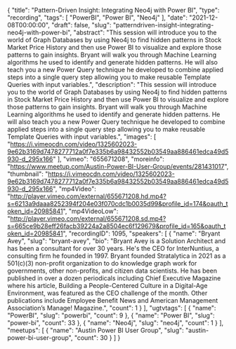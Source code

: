 {
  "title": "Pattern-Driven Insight: Integrating Neo4j with Power BI",
  "type": "recording",
  "tags": [
    "PowerBI",
    "Power BI",
    "Neo4j"
  ],
  "date": "2021-12-08T00:00:00",
  "draft": false,
  "slug": "patterndriven-insight-integrating-neo4j-with-power-bi",
  "abstract": "This session will introduce you to the world of Graph Databases by using Neo4j to find hidden patterns in Stock Market Price History and then use Power BI to visualize and explore those patterns to gain insights. Bryant will walk you through Machine Learning algorithms he used to identify and generate hidden patterns. He will also teach you a new Power Query technique he developed to combine applied steps into a single query step allowing you to make reusable Template Queries with input variables.",
  "description": "This session will introduce you to the world of Graph Databases by using Neo4j to find hidden patterns in Stock Market Price History and then use Power BI to visualize and explore those patterns to gain insights. Bryant will walk you through Machine Learning algorithms he used to identify and generate hidden patterns. He will also teach you a new Power Query technique he developed to combine applied steps into a single query step allowing you to make reusable Template Queries with input variables.",
  "images": [
    "https://i.vimeocdn.com/video/1325602023-9e62b3169d7478277712a0f7e335b6a98432552b03549aa886461edca49d5930-d_295x166"
  ],
  "vimeo": "655671208",
  "moreinfo": "https://www.meetup.com/Austin-Power-BI-User-Group/events/281431017",
  "thumbnail": "https://i.vimeocdn.com/video/1325602023-9e62b3169d7478277712a0f7e335b6a98432552b03549aa886461edca49d5930-d_295x166",
  "mp4Video": "http://player.vimeo.com/external/655671208.hd.mp4?s=6213a9daaa8252394f204e03f070cdc1b0035d99&profile_id=174&oauth_token_id=20985841",
  "mp4VideoLow": "http://player.vimeo.com/external/655671208.sd.mp4?s=665ce9b28eff26facb39224a2a8504ec6f129679&profile_id=165&oauth_token_id=20985841",
  "recordingID": 1095,
  "speakers": [
    {
      "name": "Bryant Avey",
      "slug": "bryant-avey",
      "bio": "Bryant Avey is a Solution Architect and has been a consultant for over 30 years. He's the CEO for InterNuntius, a consulting firm he founded in 1997. Bryant founded Stratalytica in 2021 as a 501(c)(3) non-profit organization to do knowledge graph work for governments, other non-profits, and citizen data scientists.  He has been published in over a dozen periodicals including Chief Executive Magazine where his article, Building a People-Centered Culture in a Digital-Age Environment, was featured as the CEO challenge of the month. Other publications include Employee Benefit News and American Management Association’s Manage! Magazine.",
      "count": 1
    }
  ],
  "ugtvtags": [
    {
      "name": "PowerBI",
      "slug": "powerbi",
      "count": 9
    },
    {
      "name": "Power BI",
      "slug": "power-bi",
      "count": 33
    },
    {
      "name": "Neo4j",
      "slug": "neo4j",
      "count": 1
    }
  ],
  "meetups": [
    {
      "name": "Austin Power BI User Group",
      "slug": "austin-power-bi-user-group",
      "count": 30
    }
  ]
}